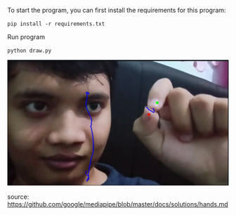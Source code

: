 To start the program, you can first install the requirements for this program:

~~~
pip install -r requirements.txt
~~~

Run program

~~~
python draw.py
~~~

![Result](test.png)

source: https://github.com/google/mediapipe/blob/master/docs/solutions/hands.md

